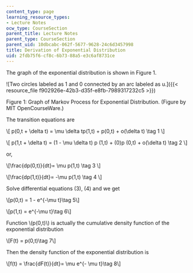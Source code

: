 ```yaml
---
content_type: page
learning_resource_types:
- Lecture Notes
ocw_type: CourseSection
parent_title: Lecture Notes
parent_type: CourseSection
parent_uid: 10dbcabc-062f-5677-9628-24c6d3457998
title: Derivation of Exponential Distribution
uid: 2fdb75f6-cf8c-6b73-88a5-e3c6af8731ce
---
```


The graph of the exponential distribution is shown in Figure 1.

![Two circles labeled as 1 and 0 connected by an arc labeled as u.]({{< resource_file f902926e-42b3-d35f-e8fb-7989317232c5 >}})

Figure 1: Graph of Markov Process for Exponential Distribution. (Figure by MIT OpenCourseWare.)

The transition equations are

\\\[ p(0,t + \\delta t) = \\mu \\delta tp(1,t) + p(0,t) + o(\\delta t) \\tag 1 \\\]

\\\[ p(1,t + \\delta t) = (1 - \\mu \\delta t) p (1,t) + (0)p (0,t) + o(\\delta t) \\tag 2 \\\]

or,

\\\[\\frac{dp(0,t)}{dt}= \\mu p(1,t) \\tag 3 \\\]

\\\[\\frac{dp(1,t)}{dt}= -\\mu p(1,t) \\tag 4 \\\]

Solve differential equations (3), (4) and we get

\\\[p(0,t) = 1 - e^{-\\mu t}\\tag 5\\\]

\\\[p(1,t) = e^{-\\mu t}\\tag 6\\\]

Function \\(p(0,t)\\) is actually the cumulative density function of the exponential distribution

\\\[F(t) = p(0,t)\\tag 7\\\]

Then the density function of the exponential distribution is

\\\[f(t) = \\frac{dF(t)}{dt}= \\mu e^{- \\mu t}\\tag 8\\\]